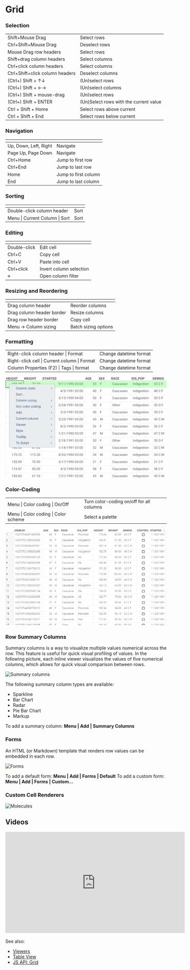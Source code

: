 <!-- TITLE: Grid -->
<!-- SUBTITLE: -->

# Grid

### Selection

|                                 |                    |
|---------------------------------|--------------------|
| Shift+Mouse Drag                | Select rows        |
| Ctrl+Shift+Mouse Drag           | Deselect rows      |
| Mouse Drag row headers          | Select rows        |
| Shift+drag column headers       | Select columns     |
| Ctrl+click column headers       | Select columns     |
| Ctrl+Shift+click column headers | Deselect columns   |
| (Ctrl+) Shift + ↑↓               | (Un)select rows    |
| (Ctrl+) Shift + ←→              | (Un)select columns |
| (Ctrl+) Shift + mouse-drag       | (Un)select rows    |
| (Ctrl+) Shift + ENTER            | (Un)Select rows with the current value  |
| Ctrl + Shift + Home             | Select rows above current |
| Ctrl + Shift + End              | Select rows below current |

### Navigation
          
| []()                  |                      |
|-----------------------|----------------------|
| Up, Down, Left, Right | Navigate             |
| Page Up, Page Down    | Navigate             |
| Ctrl+Home             | Jump to first row    |
| Ctrl+End              | Jump to last row     |
| Home                  | Jump to first column |
| End                   | Jump to last column  |

### Sorting

| []()                                |      |
|-------------------------------------|------|
| Double-click column header          | Sort |
| Menu \| Current Column \| Sort      | Sort |

### Editing

| []()         |                         |
|--------------|-------------------------|
| Double-click | Edit cell               |
| Ctrl+C       | Copy cell               |
| Ctrl+V       | Paste into cell         |
| Ctrl+click   | Invert column selection |
| ≡            | Open column filter      |

### Resizing and Reordering

| []()         |                         |
|--------------|-------------------------|
| Drag column header        | Reorder columns         |
| Drag column header border | Resize columns          |
| Drag row header border    | Copy cell               |
| Menu -> Column sizing     | Batch sizing options    |

### Formatting

|                                                |                         |
|------------------------------------------------|-------------------------|
| Right-click column header \|  Format           |  Change datetime format |
| Right-click cell \|  Current column \|  Format |  Change datetime format |
| Column Properties (F2) \|  Tags \|  format     |  Change datetime format |

![](grid-formatting.gif "Date and number formatting")

### Color-Coding

|              |                         |
|--------------|-------------------------|
| Menu \|  Color coding \|  On/Off  | Turn color-coding on/off for all columns  |
| Menu \|  Color coding \|  Color scheme  | Select a palette  |

![](grid-color-coding.gif "Color-coding")

### Row Summary Columns

Summary columns is a way to visualize multiple values numerical across
the row. This feature is useful for quick visual profiling of values. 
In the following picture, each inline viewer visualizes the values of five
numerical columns, which allows for quick visual comparison between rows.

![Summary columns](../../uploads/viewers/grid-summary-columns.png "Summary columns")

The following summary column types are available:
* Sparkline
* Bar Chart
* Radar
* Pie Bar Chart
* Markup

To add a summary column: **Menu | Add | Summary Columns**

### Forms

An HTML (or Markdown) template that renders row values can be embedded
in each row. 

![Forms](../../uploads/viewers/grid-form.png "Forms")

To add a default form: **Menu | Add | Forms | Default**
To add a custom form: **Menu | Add | Forms | Custom...**

### Custom Cell Renderers

![Molecules](../../uploads/viewers/grid-molecules.png "Molecule renderer")

## Videos

<iframe width="560" height="315" src="https://www.youtube.com/embed/7MBXWzdC0-I?start=2971" frameborder="0" allow="accelerometer; autoplay; clipboard-write; encrypted-media; gyroscope; picture-in-picture" allowfullscreen></iframe>

See also: 
  
  * [Viewers](../viewers.md)
  * [Table View](../../overview/table-view.md)
  * [JS API: Grid](https://public.datagrok.ai/js/samples/ui/viewers/grid)
